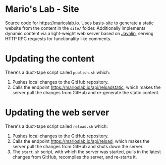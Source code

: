 # Mario's Lab - Site
Source code for https://marioslab.io. Uses [basis-site](https://github.com/badlogic/basis-site) to generate a static website from the content in the `site/` folder. Additionally implements dynamic content via a light-weight web server based on [Javalin](https://javalin.io/), serving HTTP RPC requests for functionality like comments.

# Updating the content
There's a duct-tape script called `publish.sh` which:

1. Pushes local changes to the GitHub repository.
2. Calls the endpoint https://marioslab.io/api/reloadstatic, which makes the server pull the changes from GitHub and re-generate the static content.

# Updating the web server
There's a duct-tape script called `reload.sh` which:

1. Pushes local changes to the GitHub repository.
2. Calls the endpoint https://marioslab.io/api/reload, which makes the server pull the changes from GitHub and shuts down the server.
3. The `start.sh` script, with which the server was started, pulls in the latest changes from GitHub, recompiles the server, and re-starts it.

